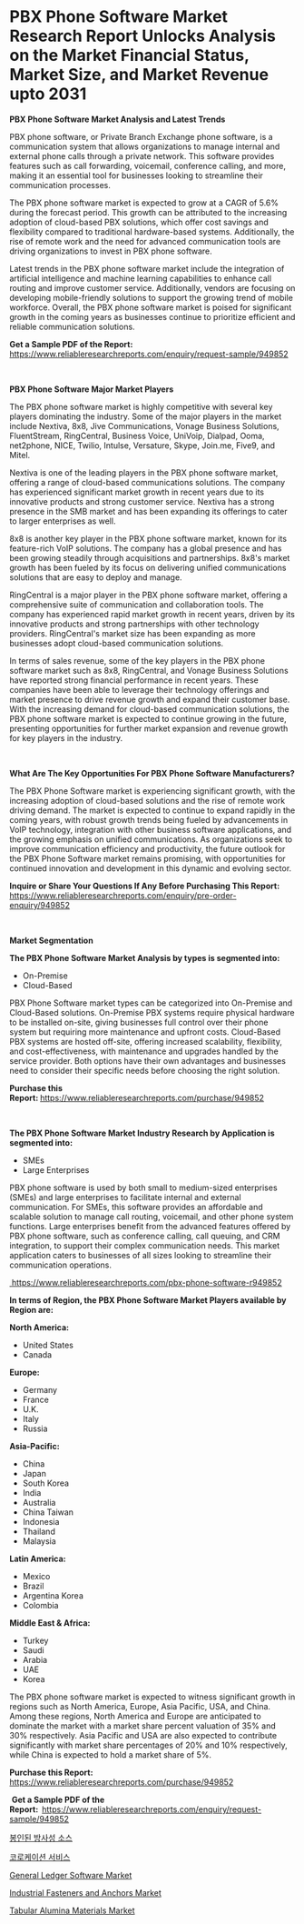 <p><h1>PBX Phone Software Market Research Report Unlocks Analysis on the Market Financial Status, Market Size, and Market Revenue upto 2031</h1></p><p><strong>PBX Phone Software Market Analysis and Latest Trends</strong></p>
<p><p>PBX phone software, or Private Branch Exchange phone software, is a communication system that allows organizations to manage internal and external phone calls through a private network. This software provides features such as call forwarding, voicemail, conference calling, and more, making it an essential tool for businesses looking to streamline their communication processes.</p><p>The PBX phone software market is expected to grow at a CAGR of 5.6% during the forecast period. This growth can be attributed to the increasing adoption of cloud-based PBX solutions, which offer cost savings and flexibility compared to traditional hardware-based systems. Additionally, the rise of remote work and the need for advanced communication tools are driving organizations to invest in PBX phone software.</p><p>Latest trends in the PBX phone software market include the integration of artificial intelligence and machine learning capabilities to enhance call routing and improve customer service. Additionally, vendors are focusing on developing mobile-friendly solutions to support the growing trend of mobile workforce. Overall, the PBX phone software market is poised for significant growth in the coming years as businesses continue to prioritize efficient and reliable communication solutions.</p></p>
<p><strong>Get a Sample PDF of the Report:&nbsp;</strong> <a href="https://www.reliableresearchreports.com/enquiry/request-sample/949852">https://www.reliableresearchreports.com/enquiry/request-sample/949852</a></p>
<p>&nbsp;</p>
<p><strong>PBX Phone Software Major Market Players</strong></p>
<p><p>The PBX phone software market is highly competitive with several key players dominating the industry. Some of the major players in the market include Nextiva, 8x8, Jive Communications, Vonage Business Solutions, FluentStream, RingCentral, Business Voice, UniVoip, Dialpad, Ooma, net2phone, NICE, Twilio, Intulse, Versature, Skype, Join.me, Five9, and Mitel.</p><p>Nextiva is one of the leading players in the PBX phone software market, offering a range of cloud-based communications solutions. The company has experienced significant market growth in recent years due to its innovative products and strong customer service. Nextiva has a strong presence in the SMB market and has been expanding its offerings to cater to larger enterprises as well.</p><p>8x8 is another key player in the PBX phone software market, known for its feature-rich VoIP solutions. The company has a global presence and has been growing steadily through acquisitions and partnerships. 8x8's market growth has been fueled by its focus on delivering unified communications solutions that are easy to deploy and manage.</p><p>RingCentral is a major player in the PBX phone software market, offering a comprehensive suite of communication and collaboration tools. The company has experienced rapid market growth in recent years, driven by its innovative products and strong partnerships with other technology providers. RingCentral's market size has been expanding as more businesses adopt cloud-based communication solutions.</p><p>In terms of sales revenue, some of the key players in the PBX phone software market such as 8x8, RingCentral, and Vonage Business Solutions have reported strong financial performance in recent years. These companies have been able to leverage their technology offerings and market presence to drive revenue growth and expand their customer base. With the increasing demand for cloud-based communication solutions, the PBX phone software market is expected to continue growing in the future, presenting opportunities for further market expansion and revenue growth for key players in the industry.</p></p>
<p>&nbsp;</p>
<p><strong>What Are The Key Opportunities For PBX Phone Software Manufacturers?</strong></p>
<p><p>The PBX Phone Software market is experiencing significant growth, with the increasing adoption of cloud-based solutions and the rise of remote work driving demand. The market is expected to continue to expand rapidly in the coming years, with robust growth trends being fueled by advancements in VoIP technology, integration with other business software applications, and the growing emphasis on unified communications. As organizations seek to improve communication efficiency and productivity, the future outlook for the PBX Phone Software market remains promising, with opportunities for continued innovation and development in this dynamic and evolving sector.</p></p>
<p><strong>Inquire or Share Your Questions If Any Before Purchasing This Report:</strong> <a href="https://www.reliableresearchreports.com/enquiry/pre-order-enquiry/949852">https://www.reliableresearchreports.com/enquiry/pre-order-enquiry/949852</a></p>
<p>&nbsp;</p>
<p><strong>Market Segmentation</strong></p>
<p><strong>The PBX Phone Software Market Analysis by types is segmented into:</strong></p>
<p><ul><li>On-Premise</li><li>Cloud-Based</li></ul></p>
<p><p>PBX Phone Software market types can be categorized into On-Premise and Cloud-Based solutions. On-Premise PBX systems require physical hardware to be installed on-site, giving businesses full control over their phone system but requiring more maintenance and upfront costs. Cloud-Based PBX systems are hosted off-site, offering increased scalability, flexibility, and cost-effectiveness, with maintenance and upgrades handled by the service provider. Both options have their own advantages and businesses need to consider their specific needs before choosing the right solution.</p></p>
<p><strong>Purchase this Report:&nbsp;</strong><a href="https://www.reliableresearchreports.com/purchase/949852">https://www.reliableresearchreports.com/purchase/949852</a></p>
<p>&nbsp;</p>
<p><strong>The PBX Phone Software Market Industry Research by Application is segmented into:</strong></p>
<p><ul><li>SMEs</li><li>Large Enterprises</li></ul></p>
<p><p>PBX phone software is used by both small to medium-sized enterprises (SMEs) and large enterprises to facilitate internal and external communication. For SMEs, this software provides an affordable and scalable solution to manage call routing, voicemail, and other phone system functions. Large enterprises benefit from the advanced features offered by PBX phone software, such as conference calling, call queuing, and CRM integration, to support their complex communication needs. This market application caters to businesses of all sizes looking to streamline their communication operations.</p></p>
<p><a href="https://www.reliableresearchreports.com/pbx-phone-software-r949852">&nbsp;https://www.reliableresearchreports.com/pbx-phone-software-r949852</a></p>
<p><strong>In terms of Region, the PBX Phone Software Market Players available by Region are:</strong></p>
<p>
    <p> <strong> North America: </strong>
        <ul>
            <li>United States</li>
            <li>Canada</li>
        </ul>
        </p> 
    <p> <strong> Europe: </strong>
        <ul>
            <li>Germany</li>
            <li>France</li>
            <li>U.K.</li>
            <li>Italy</li>
            <li>Russia</li>
        </ul>
        </p> 
    <p> <strong> Asia-Pacific: </strong>
        <ul>
            <li>China</li>
            <li>Japan</li>
            <li>South Korea</li>
            <li>India</li>
            <li>Australia</li>
            <li>China Taiwan</li>
            <li>Indonesia</li>
            <li>Thailand</li>
            <li>Malaysia</li>
        </ul>
        </p> 
    <p> <strong> Latin America: </strong>
        <ul>
            <li>Mexico</li>
            <li>Brazil</li>
            <li>Argentina Korea</li>
            <li>Colombia</li>
        </ul>
        </p> 
    <p> <strong> Middle East & Africa: </strong>
        <ul>
            <li>Turkey</li>
            <li>Saudi</li>
            <li>Arabia</li>
            <li>UAE</li>
            <li>Korea</li>
        </ul>
    </p>
    </p>
<p><p>The PBX phone software market is expected to witness significant growth in regions such as North America, Europe, Asia Pacific, USA, and China. Among these regions, North America and Europe are anticipated to dominate the market with a market share percent valuation of 35% and 30% respectively. Asia Pacific and USA are also expected to contribute significantly with market share percentages of 20% and 10% respectively, while China is expected to hold a market share of 5%.</p></p>
<p><strong>Purchase this Report: </strong><a href="https://www.reliableresearchreports.com/purchase/949852">https://www.reliableresearchreports.com/purchase/949852</a></p>
<p>&nbsp;<strong>Get a Sample PDF of the Report:&nbsp;&nbsp;</strong><a href="https://www.reliableresearchreports.com/enquiry/request-sample/949852">https://www.reliableresearchreports.com/enquiry/request-sample/949852</a></p>
<p><strong></strong></p>
<p><p><a href="https://github.com/sougarounis/Market-Research-Report-List-3/blob/main/400102948820.md">봉인된 방사성 소스</a></p><p><a href="https://medium.com/@jonatanjast1928/%EC%BD%94%EB%A1%9C%EC%BC%80%EC%9D%B4%EC%85%98-%EC%84%9C%EB%B9%84%EC%8A%A4-%EC%8B%9C%EC%9E%A5-%EA%B7%9C%EB%AA%A8-cagr-%ED%8A%B8%EB%A0%8C%EB%93%9C-2024-2030-d8752116ea8f">코로케이션 서비스</a></p><p><a href="https://github.com/RichRobinson5/Market-Research-Report-List-4/blob/main/general-ledger-software-market.md">General Ledger Software Market</a></p><p><a href="https://view.publitas.com/reportprime-1/industrial-fasteners-and-anchors-market-exploring-market-share-market-trends-and-future-growth/">Industrial Fasteners and Anchors Market</a></p><p><a href="https://spotless-saver-8fd.notion.site/Tabular-Alumina-Materials-Market-Size-Market-Outlook-and-Market-Forecast-2024-to-2031-0316a50f113740deb7295cd3a30bbb72">Tabular Alumina Materials Market</a></p></p>